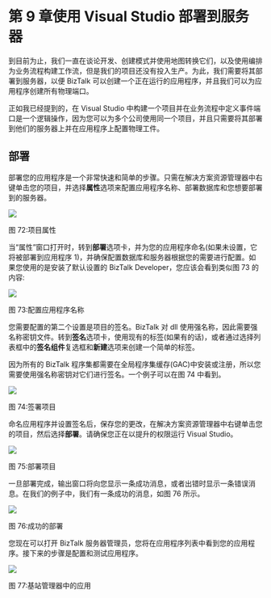 # 第 9 章使用 Visual Studio 部署到服务器

到目前为止，我们一直在谈论开发、创建模式并使用地图转换它们，以及使用编排为业务流程构建工作流，但是我们的项目还没有投入生产。为此，我们需要将其部署到服务器，以便 BizTalk 可以创建一个正在运行的应用程序，并且我们可以为应用程序创建所有物理端口。

正如我已经提到的，在 Visual Studio 中构建一个项目并在业务流程中定义事件端口是一个逻辑操作，因为您可以为多个公司使用同一个项目，并且只需要将其部署到他们的服务器上并在应用程序上配置物理工件。

## 部署

部署您的应用程序是一个非常快速和简单的步骤。只需在解决方案资源管理器中右键单击您的项目，并选择**属性**选项来配置应用程序名称、部署数据库和您想要部署到的服务器。

![](../Images/image176.jpg)

图 72:项目属性

当“属性”窗口打开时，转到**部署**选项卡，并为您的应用程序命名(如果未设置，它将被部署到应用程序 1)，并确保配置数据库和服务器根据您的需要进行配置。如果您使用的是安装了默认设置的 BizTalk Developer，您应该会看到类似图 73 的内容:

![](../Images/image177.jpg)

图 73:配置应用程序名称

您需要配置的第二个设置是项目的签名。BizTalk 对 dll 使用强名称，因此需要强名称密钥文件。转到**签名**选项卡，使用现有的标签(如果有的话)，或者通过选择列表框中的**签名组件**复选框和**新建**选项来创建一个简单的标签。

因为所有的 BizTalk 程序集都需要在全局程序集缓存(GAC)中安装或注册，所以您需要使用强名称密钥对它们进行签名。一个例子可以在图 74 中看到。

![](../Images/image178.jpg)

图 74:签署项目

命名应用程序并设置签名后，保存您的更改，在解决方案资源管理器中右键单击您的项目，然后选择**部署**。请确保您正在以提升的权限运行 Visual Studio。

![](../Images/image179.png)

图 75:部署项目

一旦部署完成，输出窗口将向您显示一条成功消息，或者出错时显示一条错误消息。在我们的例子中，我们有一条成功的消息，如图 76 所示。

![](../Images/image180.png)

图 76:成功的部署

您现在可以打开 BizTalk 服务器管理员，您将在应用程序列表中看到您的应用程序。接下来的步骤是配置和测试应用程序。

![](../Images/image181.png)

图 77:基站管理器中的应用